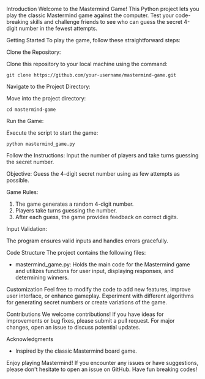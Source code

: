 Introduction
Welcome to the Mastermind Game! This Python project lets you play the classic Mastermind game against the computer. Test your code-breaking skills and challenge friends to see who can guess the secret 4-digit number in the fewest attempts.

Getting Started
To play the game, follow these straightforward steps:

Clone the Repository:

Clone this repository to your local machine using the command:
```
git clone https://github.com/your-username/mastermind-game.git
```
Navigate to the Project Directory:

Move into the project directory:
```
cd mastermind-game
```
Run the Game:

Execute the script to start the game:
```
python mastermind_game.py
```
Follow the Instructions:
Input the number of players and take turns guessing the secret number.


Objective:
Guess the 4-digit secret number using as few attempts as possible.

Game Rules:

1. The game generates a random 4-digit number.
2. Players take turns guessing the number.
3. After each guess, the game provides feedback on correct digits.

Input Validation:

The program ensures valid inputs and handles errors gracefully.

Code Structure
The project contains the following files:

- mastermind_game.py: Holds the main code for the Mastermind game and utilizes functions for user input, displaying responses, and determining winners.

Customization
Feel free to modify the code to add new features, improve user interface, or enhance gameplay. Experiment with different algorithms for generating secret numbers or create variations of the game.

Contributions
We welcome contributions! If you have ideas for improvements or bug fixes, please submit a pull request. For major changes, open an issue to discuss potential updates.



Acknowledgments
- Inspired by the classic Mastermind board game.

Enjoy playing Mastermind! If you encounter any issues or have suggestions, please don't hesitate to open an issue on GitHub. Have fun breaking codes!
